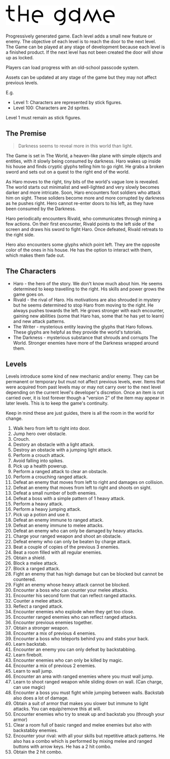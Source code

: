 # ![The Game](logo.png)

Progressively generated game. Each level adds a small new feature or enemy. The objective of each level is to reach the door to the next level. The Game can be played at any stage of development because each level is a finished product. If the next level has not been created the door will show up as locked.

Players can load progress with an old-school passcode system.

Assets can be updated at any stage of the game but they may not affect previous levels.

E.g.

* Level 1: Characters are represented by stick figures.
* Level 100: Characters are 2d sprites.

Level 1 must remain as stick figures.

## The Premise

> Darkness seems to reveal more in this world than light.

The Game is set in The World, a heaven-like plane with simple objects and entities, with it slowly being consumed by darkness. Haro wakes up inside his house and finds cryptic glyphs telling him to go right. He grabs a broken sword and sets out on a quest to the right end of the world.

As Haro moves to the right, tiny bits of the world's vague lore is revealed. The world starts out minimalist and well-lighted and very slowly becomes darker and more intricate. Soon, Haro encounters foot soldiers who attack him on sight. These soliders become more and more corrupted by darkness as he pushes right. Hero cannot re-enter doors to his left, as they have been consumed by the Darkness.

Haro periodically encounters Rivald, who communicates through miming a few actions. On their first encounter, Rivald points to the left side of the screen and draws his sword to fight Haro. Once defeated, Rivald retreats to the right side.

Hero also encounters some glyphs which point left. They are the opposite color of the ones in his house. He has the option to interact with them, which makes them fade out.

## The Characters

 * Haro - the hero of the story. We don't know much about him. He seems determined to keep travelling to the right. His skills and power grows the game goes on.
 * Rivald - the rival of Haro. His motivations are also shrouded in mystery but he seems determined to stop Haro from moving to the right. He always pushes towards the left. He grows stronger with each encounter, gaining new abilities (some that Haro has, some that he has yet to learn) and new attack patterns.
 * The Writer - mysterious entity leaving the glyphs that Haro follows. These glyphs are helpful as they provide the world's tutorials.
 * The Darkness - mysterious substance that shrouds and corrupts The World. Stronger enemies have more of the Darkness wrapped around them.

## Levels

Levels introduce some kind of new mechanic and/or enemy. They can be permanent or temporary but must not affect previous levels, ever. Items that were acquired from past levels may or may not carry over to the next level depending on the current level's developer's discretion. Once an item is not carried over, it is lost forever though a "version 2" of the item may appear in later levels. This is to keep the game's continuity.

Keep in mind these are just guides, there is all the room in the world for change.

 1. Walk hero from left to right into door.
 2. Jump hero over obstacle.
 2. Crouch.
 3. Destory an obstacle with a light attack.
 4. Destroy an obstacle with a jumping light attack.
 4. Perform a crouch attack.
 5. Avoid falling into spikes.
 6. Pick up a health powerup.
 7. Perform a ranged attack to clear an obstacle.
 7. Perform a crouching ranged attack.
 8. Defeat an enemy that moves from left to right and damages on collision.
 9. Defeat an enemy that moves from left to right and shoots on sight.
 10. Defeat a small number of both enemies.
 10. Defeat a boss with a simple pattern of 1 heavy attack.
 11. Perform a heavy attack.
 12. Perform a heavy jumping attack.
 13. Pick up a potion and use it.
 14. Defeat an enemy immune to ranged attack.
 15. Defeat an enemy immune to melee attacks.
 16. Defeat an enemy who can only be damaged by heavy attacks.
 17. Charge your ranged weapon and shoot an obstacle.
 18. Defeat enemy who can only be beaten by charge attack.
 19. Beat a couple of copies of the previous 3 enemies.
 20. Beat a room filled with all regular enemies.
 21. Obtain a shield.
 22. Block a melee attack.
 23. Block a ranged attack.
 24. Fight an enemy that has high damage but can be blocked but cannot be countered.
 25. Fight an enemy whose heavy attack cannot be blocked.
 26. Encounter a boss who can counter your melee attacks.
 27. Encounter his second form that can reflect ranged attacks.
 27. Counter a melee attack.
 28. Reflect a ranged attack.
 29. Encounter enemies who explode when they get too close.
 30. Encounter ranged enemies who can reflect ranged attacks.
 31. Encounter previous enemies together.
 32. Obtain a stronger weapon.
 32. Encounter a mix of previous 4 enemies.
 33. Encounter a boss who teleports behind you and stabs your back.
 34. Learn backstab.
 35. Encounter an enemy you can only defeat by backstabbing.
 36. Learn firebolt.
 37. Encounter enemies who can only be killed by magic.
 38. Encounter a mix of previous 2 enemies.
 39. Learn to wall jump.
 40. Encounter an area with ranged enemies where you must wall jump.
 41. Learn to shoot ranged weapon while sliding down on wall. (Can charge, can use magic)
 43. Encounter a boss you must fight while jumping between walls. Backstab also does a lot of damage.
 44. Obtain a suit of armor that makes you slower but immune to light attacks. You can equip/remove this at will.
 45. Encounter enemies who try to sneak up and backstab you (through your armor)
 46. Clear a room full of basic ranged and melee enemies but also with backstabby enemies.
 47. Encounter your rival: with all your skills but repetitive attack patterns. He also has a combo which is performed by mixing melee and ranged buttons with arrow keys. He has a 2 hit combo.
 48. Obtain the 2 hit combo.

